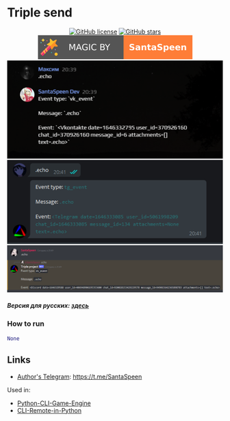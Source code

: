 # Triple send

<p align="center">
    <a href="https://github.com/SantaSpeen/Triple-send/blob/master/LICENSE"><img alt="GitHub license" src="https://img.shields.io/github/license/SantaSpeen/Triple-send?style=for-the-badge"></a>    
    <a href="https://github.com/SantaSpeen/Triple-send/stargazers"><img alt="GitHub stars" src="https://img.shields.io/github/stars/SantaSpeen/Triple-send?style=for-the-badge"></a>    
    <a href="https://github.com/SantaSpeen"><img src="./assets/magic_logo.svg" alt="magic"></a>
    <br/>
    <a href="./src/main.py">
        <img src="./assets/preview_vk.png" alt="preview vk">
        <img src="./assets/preview_tg.png" alt="preview tg">
        <br/>
        <img src="./assets/preview_ds.png" alt="preview ds">
    </a>
    <br/>
</p>

##### Версия для русских: [здесь](./README_RU.md)


### How to run

```python
None
```

## Links

* [Author's Telegram](https://t.me/SantaSpeen "SantaSpeen"): https://t.me/SantaSpeen

Used in: 

* [Python-CLI-Game-Engine](https://github.com/SantaSpeen/Python-CLI-Game-Engine)
* [CLI-Remote-in-Python](https://github.com/SantaSpeen/CLI-Remote-in-Python)
